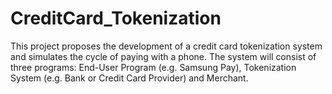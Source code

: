 # CreditCard_Tokenization
This project proposes the development of a credit card tokenization system and simulates the cycle of paying with a phone. The system will consist of three programs: End-User Program (e.g. Samsung Pay), Tokenization System (e.g. Bank or Credit Card Provider) and Merchant.

